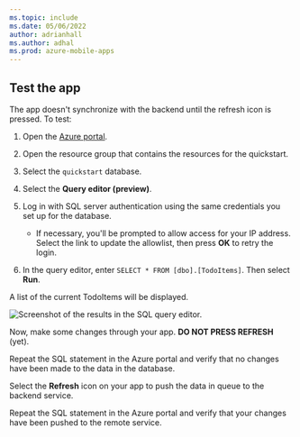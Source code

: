 ```yaml
---
ms.topic: include
ms.date: 05/06/2022
author: adrianhall
ms.author: adhal
ms.prod: azure-mobile-apps
---
```


## Test the app

The app doesn't synchronize with the backend until the refresh icon is pressed.  To test:

1. Open the [Azure portal](https://portal.azure.com).
2. Open the resource group that contains the resources for the quickstart.
3. Select the `quickstart` database.
4. Select the **Query editor (preview)**.
5. Log in with SQL server authentication using the same credentials you set up for the database.

   * If necessary, you'll be prompted to allow access for your IP address.  Select the link to update the allowlist, then press **OK** to retry the login.

6. In the query editor, enter `SELECT * FROM [dbo].[TodoItems]`.  Then select **Run**.

A list of the current TodoItems will be displayed.

![Screenshot of the results in the SQL query editor.](~/mobile-apps/azure-mobile-apps/media/quickstart/common/query-results.png)

Now, make some changes through your app.  **DO NOT PRESS REFRESH** (yet).  

Repeat the SQL statement in the Azure portal and verify that no changes have been made to the data in the database.

Select the **Refresh** icon on your app to push the data in queue to the backend service.

Repeat the SQL statement in the Azure portal and verify that your changes have been pushed to the remote service.
